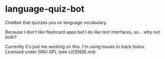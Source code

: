 # language-quiz-bot
Chatbot that quizzes you on language vocabulary.

Because I don't like flashcard apps but I do like text interfaces, so... why not both?

Currently it's just me working on this. I'm using issues to track todos. Licensed under GNU GPL (see LICENSE.md)
